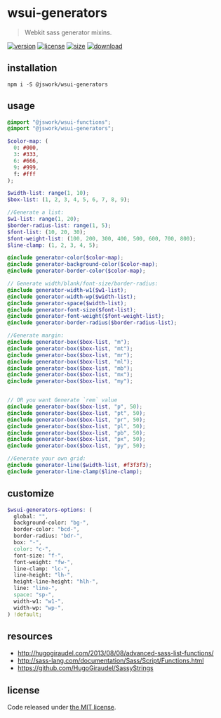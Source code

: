 # wsui-generators
> Webkit sass generator mixins.

[![version][version-image]][version-url]
[![license][license-image]][license-url]
[![size][size-image]][size-url]
[![download][download-image]][download-url]

## installation
```shell
npm i -S @jswork/wsui-generators
```

## usage
```scss
@import "@jswork/wsui-functions";
@import "@jswork/wsui-generators";

$color-map: (
  0: #000,
  3: #333,
  6: #666,
  9: #999,
  f: #fff
);

$width-list: range(1, 10);
$box-list: (1, 2, 3, 4, 5, 6, 7, 8, 9);

//Generate a list:
$w1-list: range(1, 20);
$border-radius-list: range(1, 5);
$font-list: (10, 20, 30);
$font-weight-list: (100, 200, 300, 400, 500, 600, 700, 800);
$line-clamp: (1, 2, 3, 4, 5);

@include generator-color($color-map);
@include generator-background-color($color-map);
@include generator-border-color($color-map);

// Generate width/blank/font-size/border-radius:
@include generator-width-w1($w1-list);
@include generator-width-wp($width-list);
@include generator-space($width-list);
@include generator-font-size($font-list);
@include generator-font-weight($font-weight-list);
@include generator-border-radius($border-radius-list);

//Generate margin:
@include generator-box($box-list, "m");
@include generator-box($box-list, "mt");
@include generator-box($box-list, "mr");
@include generator-box($box-list, "ml");
@include generator-box($box-list, "mb");
@include generator-box($box-list, "mx");
@include generator-box($box-list, "my");


// OR you want Generate `rem` value
@include generator-box($box-list, "p", 50);
@include generator-box($box-list, "pt", 50);
@include generator-box($box-list, "pr", 50);
@include generator-box($box-list, "pl", 50);
@include generator-box($box-list, "pb", 50);
@include generator-box($box-list, "px", 50);
@include generator-box($box-list, "py", 50);

//Generate your own grid:
@include generator-line($width-list, #f3f3f3);
@include generator-line-clamp($line-clamp);
```

## customize
```scss
$wsui-generators-options: (
  global: "",
  background-color: "bg-",
  border-color: "bcd-",
  border-radius: "bdr-",
  box: "-",
  color: "c-",
  font-size: "f-",
  font-weight: "fw-",
  line-clamp: "lc-",
  line-height: "lh-",
  height-line-height: "hlh-",
  line: "line-",
  space: "sp-",
  width-w1: "w1-",
  width-wp: "wp-",
) !default;
```

## resources
- http://hugogiraudel.com/2013/08/08/advanced-sass-list-functions/
- http://sass-lang.com/documentation/Sass/Script/Functions.html
- https://github.com/HugoGiraudel/SassyStrings

## license
Code released under [the MIT license](https://github.com/afeiship/wsui-generators/blob/master/LICENSE.txt).

[version-image]: https://img.shields.io/npm/v/@jswork/wsui-generators
[version-url]: https://npmjs.org/package/@jswork/wsui-generators

[license-image]: https://img.shields.io/npm/l/@jswork/wsui-generators
[license-url]: https://github.com/afeiship/wsui-generators/blob/master/LICENSE.txt

[size-image]: https://img.shields.io/bundlephobia/minzip/@jswork/wsui-generators
[size-url]: https://github.com/afeiship/wsui-generators/blob/master/dist/wsui-generators.min.js

[download-image]: https://img.shields.io/npm/dm/@jswork/wsui-generators
[download-url]: https://www.npmjs.com/package/@jswork/wsui-generators
